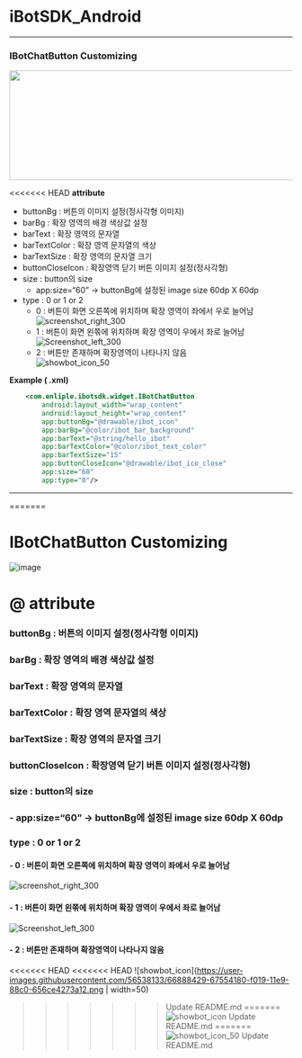# iBotSDK_Android
---
### IBotChatButton Customizing
<img src="https://user-images.githubusercontent.com/56538133/66885715-1b51cf00-f010-11e9-94c5-4bf7954b02bd.png" width="520" height="195">

<<<<<<< HEAD
**attribute**
- buttonBg : 버튼의 이미지 설정(정사각형 이미지)
- barBg : 확장 영역의 배경 색상값 설정
- barText : 확장 영역의 문자열
- barTextColor : 확장 영역 문자열의 색상
- barTextSize : 확장 영역의 문자열 크기
- buttonCloseIcon : 확장영역 닫기 버튼 이미지 설정(정사각형)
- size : button의 size 
   - app:size=“60” -> buttonBg에 설정된 image size 60dp X 60dp
- type : 0 or 1 or 2
   - 0 : 버튼이 화면 오른쪽에 위치하며 확장 영역이 좌에서 우로 늘어남   
   ![screenshot_right_300](https://user-images.githubusercontent.com/56538133/66888820-00d12300-f01b-11e9-9cb8-2c62bd402b2e.jpg)
   - 1 : 버튼이 화면 왼쪾에 위치하며 확장 영역이 우에서 좌로 늘어남   
   ![Screenshot_left_300](https://user-images.githubusercontent.com/56538133/66888821-0169b980-f01b-11e9-81f8-dd9817720f9d.jpg)
   - 2 : 버튼만 존재하며 확장영역이 나타나지 않음   
   ![showbot_icon_50](https://user-images.githubusercontent.com/56538133/66888822-0169b980-f01b-11e9-8501-9540a4fc1408.png)
   
**Example ( .xml)**
```xml
    <com.enliple.ibotsdk.widget.IBotChatButton
        android:layout_width="wrap_content"
        android:layout_height="wrap_content"
        app:buttonBg="@drawable/ibot_icon"
        app:barBg="@color/ibot_bar_background"
        app:barText="@string/hello_ibot"
        app:barTextColor="@color/ibot_text_color"
        app:barTextSize="15"
        app:buttonCloseIcon="@drawable/ibot_ico_close"
        app:size="60"
        app:type="0"/>
```
---
=======
# IBotChatButton Customizing
![image](https://user-images.githubusercontent.com/56538133/66885715-1b51cf00-f010-11e9-94c5-4bf7954b02bd.png)
# @ attribute
### buttonBg : 버튼의 이미지 설정(정사각형 이미지)
### barBg : 확장 영역의 배경 색상값 설정
### barText : 확장 영역의 문자열
### barTextColor : 확장 영역 문자열의 색상
### barTextSize : 확장 영역의 문자열 크기
### buttonCloseIcon : 확장영역 닫기 버튼 이미지 설정(정사각형)
### size : button의 size 
###   - app:size=“60” -> buttonBg에 설정된 image size 60dp X 60dp
### type : 0 or 1 or 2
####   - 0 : 버튼이 화면 오른쪽에 위치하며 확장 영역이 좌에서 우로 늘어남
![screenshot_right_300](https://user-images.githubusercontent.com/56538133/66888820-00d12300-f01b-11e9-9cb8-2c62bd402b2e.jpg)
####    - 1 : 버튼이 화면 왼쪾에 위치하며 확장 영역이 우에서 좌로 늘어남
![Screenshot_left_300](https://user-images.githubusercontent.com/56538133/66888821-0169b980-f01b-11e9-81f8-dd9817720f9d.jpg)
####     - 2 : 버튼만 존재하며 확장영역이 나타나지 않음
<<<<<<< HEAD
<<<<<<< HEAD
![showbot_icon](https://user-images.githubusercontent.com/56538133/66888429-67554180-f019-11e9-88c0-656ce4273a12.png | width=50)
>>>>>>> Update README.md
=======
![showbot_icon](https://user-images.githubusercontent.com/56538133/66888429-67554180-f019-11e9-88c0-656ce4273a12.png|width=50)
>>>>>>> Update README.md
=======
![showbot_icon_50](https://user-images.githubusercontent.com/56538133/66888822-0169b980-f01b-11e9-8501-9540a4fc1408.png)
>>>>>>> Update README.md
